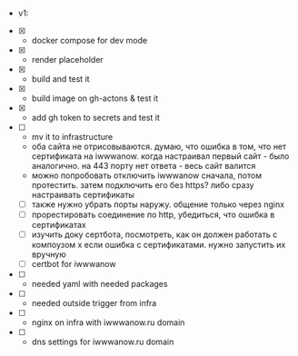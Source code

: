 - v1:
- [x] - docker compose for dev mode
- [x] - render placeholder
- [x] - build and test it
- [x] - build image on gh-actons & test it
- [x] - add gh token to secrets and test it
- [ ] - mv it to infrastructure
  - оба сайта не отрисовываются. думаю, что ошибка в том, что нет сертификата на iwwwanow. когда настраивал первый сайт - было аналогично. на 443 порту нет ответа - весь сайт валится
  - можно попробовать отключить iwwwanow сначала, потом протестить. затем подключить его без https? либо сразу настраивать сертификаты
  - [ ] также нужно убрать порты наружу. общение только через nginx
  - [ ] прорестировать соединение по http, убедиться, что ошибка в сертификатах
  - [ ] изучить доку сертбота, посмотреть, как он должен работать с компоузом
  x если ошибка с сертификатами. нужно запустить их вручную
  - [ ] certbot for iwwwanow
- [ ] - needed yaml with needed packages
- [ ] - needed outside trigger from infra
- [ ] - nginx on infra with iwwwanow.ru domain
- [ ] - dns settings for iwwwanow.ru domain
